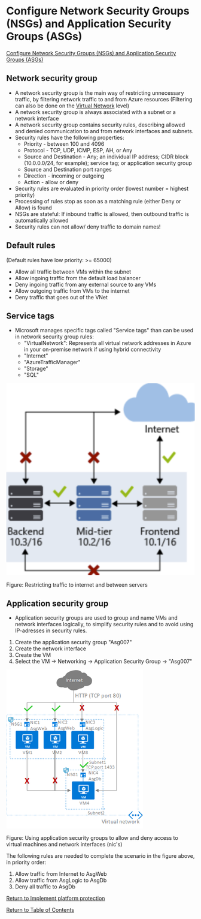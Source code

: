 # Configure Network Security Groups (NSGs) and Application Security Groups (ASGs)

[Configure Network Security Groups (NSGs) and Application Security Groups (ASGs)](https://docs.microsoft.com/en-us/azure/virtual-network/network-security-groups-overview)

## Network security group

* A network security group is the main way of restricting unnecessary traffic, by filtering network traffic to and from Azure resources (Filtering can also be done on the [Virtual Network](10-Secure%20the%20connectivity%20of%20virtual%20networks%20(VPN%20authentication,%20Express%20Route%20encryption).md) level)
* A network security group is always associated with a subnet or a network interface
* A network security group contains security rules, describing allowed and denied communication to and from network interfaces and subnets.
* Security rules have the following properties:
   * Priority - between 100 and 4096
   * Protocol - TCP, UDP, ICMP, ESP, AH, or Any
   * Source and Destination - Any; an individual IP address; CIDR block (10.0.0.0/24, for example); service tag; or application security group
   * Source and Destination port ranges
   * Direction - incoming or outgoing
   * Action - allow or deny
* Security rules are evaluated in priority order (lowest number = highest priority)
* Processing of rules stop as soon as a matching rule (either Deny or Allow) is found
* NSGs are stateful: If inbound traffic is allowed, then outbound traffic is automatically allowed
* Security rules can not allow/ deny traffic to domain names!

## Default rules

(Default rules have low priority: >= 65000)

* Allow all traffic between VMs within the subnet
* Allow ingoing traffic from the default load balancer
* Deny ingoing traffic from any external source to any VMs
* Allow outgoing traffic from VMs to the internet
* Deny traffic that goes out of the VNet

## Service tags

* Microsoft manages specific tags called "Service tags" than can be used in network security group rules:
   * "VirtualNetwork": Represents all virtual network addresses in Azure in your on-premise network if using hybrid connectivity
   * "Internet"
   * "AzureTrafficManager"
   * "Storage"
   * "SQL"

![Network security group](img/NetworkSecurityGroup.png)

Figure: Restricting traffic to internet and between servers

## Application security group

* Application security groups are used to group and name VMs and network interfaces logically, to simplify security rules and to avoid using IP-adresses in security rules.

1. Create the application security group "Asg007"
1. Create the network interface
1. Create the VM
1. Select the VM -> Networking -> Application Security Group -> "Asg007"

![Application security group](img/ApplicationSecurityGroup.png)

Figure: Using application security groups to allow and deny access to virtual machines and network interfaces (nic's)

The following rules are needed to complete the scenario in the figure above, in priority order:
1. Allow traffic from Internet to AsgWeb
1. Allow traffic from AsgLogic to AsgDb
1. Deny all traffic to AsgDb

[Return to Implement platform protection](README.md)

[Return to Table of Contents](../README.md)
